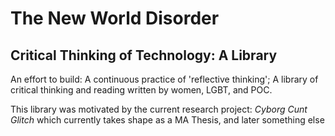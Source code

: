 <h1>The New World Disorder</h1>
<h2>Critical Thinking of Technology: A Library</h2>
<p>An effort to build: A continuous practice of 'reflective thinking'; A library of critical thinking and reading written by women, LGBT, and POC.</p>

<p>This library was motivated by the current research project: <i>Cyborg Cunt Glitch</i> which currently takes shape as a MA Thesis, and later something else</p>
